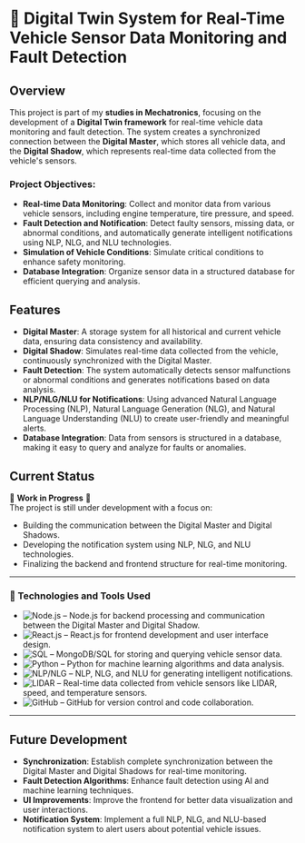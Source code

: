 # 🚗 Digital Twin System for Real-Time Vehicle Sensor Data Monitoring and Fault Detection

## Overview
This project is part of my **studies in Mechatronics**, focusing on the development of a **Digital Twin framework** for real-time vehicle data monitoring and fault detection. The system creates a synchronized connection between the **Digital Master**, which stores all vehicle data, and the **Digital Shadow**, which represents real-time data collected from the vehicle's sensors.

### Project Objectives:
- **Real-time Data Monitoring**: Collect and monitor data from various vehicle sensors, including engine temperature, tire pressure, and speed.
- **Fault Detection and Notification**: Detect faulty sensors, missing data, or abnormal conditions, and automatically generate intelligent notifications using NLP, NLG, and NLU technologies.
- **Simulation of Vehicle Conditions**: Simulate critical conditions to enhance safety monitoring.
- **Database Integration**: Organize sensor data in a structured database for efficient querying and analysis.

## Features
- **Digital Master**: A storage system for all historical and current vehicle data, ensuring data consistency and availability.
- **Digital Shadow**: Simulates real-time data collected from the vehicle, continuously synchronized with the Digital Master.
- **Fault Detection**: The system automatically detects sensor malfunctions or abnormal conditions and generates notifications based on data analysis.
- **NLP/NLG/NLU for Notifications**: Using advanced Natural Language Processing (NLP), Natural Language Generation (NLG), and Natural Language Understanding (NLU) to create user-friendly and meaningful alerts.
- **Database Integration**: Data from sensors is structured in a database, making it easy to query and analyze for faults or anomalies.

## Current Status
🚧 **Work in Progress** 🚧  
The project is still under development with a focus on:
- Building the communication between the Digital Master and Digital Shadows.
- Developing the notification system using NLP, NLG, and NLU technologies.
- Finalizing the backend and frontend structure for real-time monitoring.

---

### 🔧 Technologies and Tools Used

- ![Node.js](https://img.shields.io/badge/Node.js-v16.13.0-green?style=flat-square) – Node.js for backend processing and communication between the Digital Master and Digital Shadow.
- ![React.js](https://img.shields.io/badge/React-v18.2.0-blue?style=flat-square) – React.js for frontend development and user interface design.
- ![SQL](https://img.shields.io/badge/SQL-Database-orange?style=flat-square) – MongoDB/SQL for storing and querying vehicle sensor data.
- ![Python](https://img.shields.io/badge/Python-v3.10-yellow?style=flat-square) – Python for machine learning algorithms and data analysis.
- ![NLP/NLG](https://img.shields.io/badge/NLP/NLG-Natural_Language_Tech-purple?style=flat-square) – NLP, NLG, and NLU for generating intelligent notifications.
- ![LIDAR](https://img.shields.io/badge/LIDAR-SensorData-lightgrey?style=flat-square) – Real-time data collected from vehicle sensors like LIDAR, speed, and temperature sensors.
- ![GitHub](https://img.shields.io/badge/GitHub-VersionControl-black?style=flat-square) – GitHub for version control and code collaboration.

---

## Future Development
- **Synchronization**: Establish complete synchronization between the Digital Master and Digital Shadows for real-time monitoring.
- **Fault Detection Algorithms**: Enhance fault detection using AI and machine learning techniques.
- **UI Improvements**: Improve the frontend for better data visualization and user interactions.
- **Notification System**: Implement a full NLP, NLG, and NLU-based notification system to alert users about potential vehicle issues.
